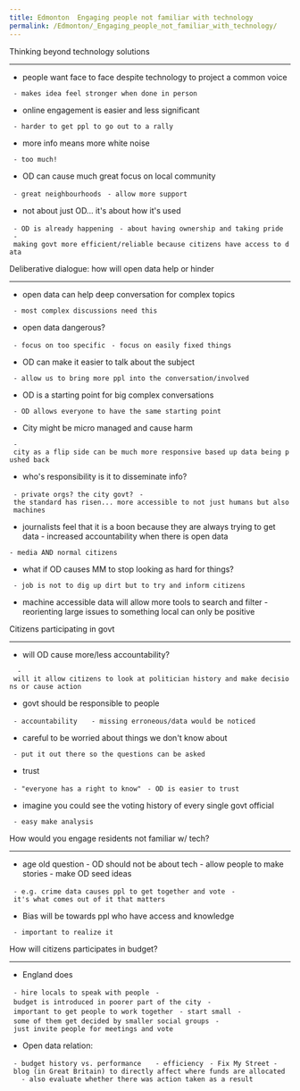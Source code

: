 ```yaml
---
title: Edmonton  Engaging people not familiar with technology
permalink: /Edmonton/_Engaging_people_not_familiar_with_technology/
---
```


Thinking beyond technology solutions

------------------------------------------------------------------------

- people want face to face despite technology to project a common voice

` - makes idea feel stronger when done in person`

- online engagement is easier and less significant

` - harder to get ppl to go out to a rally`

- more info means more white noise

` - too much!`

- OD can cause much great focus on local community

` - great neighbourhoods`
` - allow more support`

- not about just OD... it's about how it's used

` - OD is already happening`
` - about having ownership and taking pride`
` - making govt more efficient/reliable because citizens have access to data `

Deliberative dialogue: how will open data help or hinder

------------------------------------------------------------------------

- open data can help deep conversation for complex topics

` - most complex discussions need this`

- open data dangerous?

` - focus on too specific`
` - focus on easily fixed things`

- OD can make it easier to talk about the subject

` - allow us to bring more ppl into the conversation/involved`

- OD is a starting point for big complex conversations

` - OD allows everyone to have the same starting point`

- City might be micro managed and cause harm

` - city as a flip side can be much more responsive based up data being pushed back`

- who's responsibility is it to disseminate info?

` - private orgs? the city govt?`
` - the standard has risen... more accessible to not just humans but also machines`

- journalists feel that it is a boon because they are always trying to get data - increased accountability when there is open data

`- media AND normal citizens`

- what if OD causes MM to stop looking as hard for things?

` - job is not to dig up dirt but to try and inform citizens`

- machine accessible data will allow more tools to search and filter - reorienting large issues to something local can only be positive

Citizens participating in govt

------------------------------------------------------------------------

- will OD cause more/less accountability?

`  - will it allow citizens to look at politician history and make decisions or cause action`

- govt should be responsible to people

` - accountability`
`   - missing erroneous/data would be noticed`

- careful to be worried about things we don't know about

` - put it out there so the questions can be asked`

- trust

` - "everyone has a right to know"`
` - OD is easier to trust`

- imagine you could see the voting history of every single govt official

` - easy make analysis`

How would you engage residents not familiar w/ tech?

------------------------------------------------------------------------

- age old question - OD should not be about tech - allow people to make stories - make OD seed ideas

` - e.g. crime data causes ppl to get together and vote`
` - it's what comes out of it that matters`

- Bias will be towards ppl who have access and knowledge

` - important to realize it`

How will citizens participates in budget?

------------------------------------------------------------------------

- England does

` - hire locals to speak with people`
` - budget is introduced in poorer part of the city`
` - important to get people to work together`
` - start small`
` - some of them get decided by smaller social groups`
` - just invite people for meetings and vote`

- Open data relation:

` - budget history vs. performance`
`   - efficiency`
` - Fix My Street - blog (in Great Britain) to directly affect where funds are allocated`
`   - also evaluate whether there was action taken as a result`
